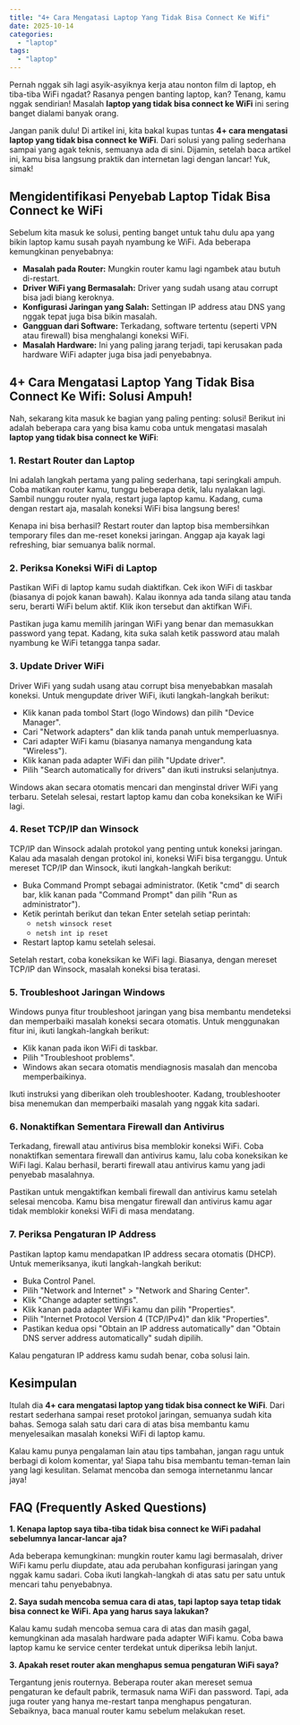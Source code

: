 ```yaml
---
title: "4+ Cara Mengatasi Laptop Yang Tidak Bisa Connect Ke Wifi"
date: 2025-10-14
categories: 
  - "laptop"
tags: 
  - "laptop"
---
```


Pernah nggak sih lagi asyik-asyiknya kerja atau nonton film di laptop, eh tiba-tiba WiFi ngadat? Rasanya pengen banting laptop, kan? Tenang, kamu nggak sendirian! Masalah **laptop yang tidak bisa connect ke WiFi** ini sering banget dialami banyak orang.

Jangan panik dulu! Di artikel ini, kita bakal kupas tuntas **4+ cara mengatasi laptop yang tidak bisa connect ke WiFi**. Dari solusi yang paling sederhana sampai yang agak teknis, semuanya ada di sini. Dijamin, setelah baca artikel ini, kamu bisa langsung praktik dan internetan lagi dengan lancar! Yuk, simak!

## Mengidentifikasi Penyebab Laptop Tidak Bisa Connect ke WiFi

Sebelum kita masuk ke solusi, penting banget untuk tahu dulu apa yang bikin laptop kamu susah payah nyambung ke WiFi. Ada beberapa kemungkinan penyebabnya:

- **Masalah pada Router:** Mungkin router kamu lagi ngambek atau butuh di-restart.
- **Driver WiFi yang Bermasalah:** Driver yang sudah usang atau corrupt bisa jadi biang keroknya.
- **Konfigurasi Jaringan yang Salah:** Settingan IP address atau DNS yang nggak tepat juga bisa bikin masalah.
- **Gangguan dari Software:** Terkadang, software tertentu (seperti VPN atau firewall) bisa menghalangi koneksi WiFi.
- **Masalah Hardware:** Ini yang paling jarang terjadi, tapi kerusakan pada hardware WiFi adapter juga bisa jadi penyebabnya.

## 4+ Cara Mengatasi Laptop Yang Tidak Bisa Connect Ke Wifi: Solusi Ampuh!

Nah, sekarang kita masuk ke bagian yang paling penting: solusi! Berikut ini adalah beberapa cara yang bisa kamu coba untuk mengatasi masalah **laptop yang tidak bisa connect ke WiFi**:

### 1\. Restart Router dan Laptop

Ini adalah langkah pertama yang paling sederhana, tapi seringkali ampuh. Coba matikan router kamu, tunggu beberapa detik, lalu nyalakan lagi. Sambil nunggu router nyala, restart juga laptop kamu. Kadang, cuma dengan restart aja, masalah koneksi WiFi bisa langsung beres!

Kenapa ini bisa berhasil? Restart router dan laptop bisa membersihkan temporary files dan me-reset koneksi jaringan. Anggap aja kayak lagi refreshing, biar semuanya balik normal.

### 2\. Periksa Koneksi WiFi di Laptop

Pastikan WiFi di laptop kamu sudah diaktifkan. Cek ikon WiFi di taskbar (biasanya di pojok kanan bawah). Kalau ikonnya ada tanda silang atau tanda seru, berarti WiFi belum aktif. Klik ikon tersebut dan aktifkan WiFi.

Pastikan juga kamu memilih jaringan WiFi yang benar dan memasukkan password yang tepat. Kadang, kita suka salah ketik password atau malah nyambung ke WiFi tetangga tanpa sadar.

### 3\. Update Driver WiFi

Driver WiFi yang sudah usang atau corrupt bisa menyebabkan masalah koneksi. Untuk mengupdate driver WiFi, ikuti langkah-langkah berikut:

- Klik kanan pada tombol Start (logo Windows) dan pilih "Device Manager".
- Cari "Network adapters" dan klik tanda panah untuk memperluasnya.
- Cari adapter WiFi kamu (biasanya namanya mengandung kata "Wireless").
- Klik kanan pada adapter WiFi dan pilih "Update driver".
- Pilih "Search automatically for drivers" dan ikuti instruksi selanjutnya.

Windows akan secara otomatis mencari dan menginstal driver WiFi yang terbaru. Setelah selesai, restart laptop kamu dan coba koneksikan ke WiFi lagi.

### 4\. Reset TCP/IP dan Winsock

TCP/IP dan Winsock adalah protokol yang penting untuk koneksi jaringan. Kalau ada masalah dengan protokol ini, koneksi WiFi bisa terganggu. Untuk mereset TCP/IP dan Winsock, ikuti langkah-langkah berikut:

- Buka Command Prompt sebagai administrator. (Ketik "cmd" di search bar, klik kanan pada "Command Prompt" dan pilih "Run as administrator").
- Ketik perintah berikut dan tekan Enter setelah setiap perintah:
    - `netsh winsock reset`
    - `netsh int ip reset`
- Restart laptop kamu setelah selesai.

Setelah restart, coba koneksikan ke WiFi lagi. Biasanya, dengan mereset TCP/IP dan Winsock, masalah koneksi bisa teratasi.

### 5\. Troubleshoot Jaringan Windows

Windows punya fitur troubleshoot jaringan yang bisa membantu mendeteksi dan memperbaiki masalah koneksi secara otomatis. Untuk menggunakan fitur ini, ikuti langkah-langkah berikut:

- Klik kanan pada ikon WiFi di taskbar.
- Pilih "Troubleshoot problems".
- Windows akan secara otomatis mendiagnosis masalah dan mencoba memperbaikinya.

Ikuti instruksi yang diberikan oleh troubleshooter. Kadang, troubleshooter bisa menemukan dan memperbaiki masalah yang nggak kita sadari.

### 6\. Nonaktifkan Sementara Firewall dan Antivirus

Terkadang, firewall atau antivirus bisa memblokir koneksi WiFi. Coba nonaktifkan sementara firewall dan antivirus kamu, lalu coba koneksikan ke WiFi lagi. Kalau berhasil, berarti firewall atau antivirus kamu yang jadi penyebab masalahnya.

Pastikan untuk mengaktifkan kembali firewall dan antivirus kamu setelah selesai mencoba. Kamu bisa mengatur firewall dan antivirus kamu agar tidak memblokir koneksi WiFi di masa mendatang.

### 7\. Periksa Pengaturan IP Address

Pastikan laptop kamu mendapatkan IP address secara otomatis (DHCP). Untuk memeriksanya, ikuti langkah-langkah berikut:

- Buka Control Panel.
- Pilih "Network and Internet" > "Network and Sharing Center".
- Klik "Change adapter settings".
- Klik kanan pada adapter WiFi kamu dan pilih "Properties".
- Pilih "Internet Protocol Version 4 (TCP/IPv4)" dan klik "Properties".
- Pastikan kedua opsi "Obtain an IP address automatically" dan "Obtain DNS server address automatically" sudah dipilih.

Kalau pengaturan IP address kamu sudah benar, coba solusi lain.

## Kesimpulan

Itulah dia **4+ cara mengatasi laptop yang tidak bisa connect ke WiFi**. Dari restart sederhana sampai reset protokol jaringan, semuanya sudah kita bahas. Semoga salah satu dari cara di atas bisa membantu kamu menyelesaikan masalah koneksi WiFi di laptop kamu.

Kalau kamu punya pengalaman lain atau tips tambahan, jangan ragu untuk berbagi di kolom komentar, ya! Siapa tahu bisa membantu teman-teman lain yang lagi kesulitan. Selamat mencoba dan semoga internetanmu lancar jaya!

## FAQ (Frequently Asked Questions)

**1\. Kenapa laptop saya tiba-tiba tidak bisa connect ke WiFi padahal sebelumnya lancar-lancar aja?**

Ada beberapa kemungkinan: mungkin router kamu lagi bermasalah, driver WiFi kamu perlu diupdate, atau ada perubahan konfigurasi jaringan yang nggak kamu sadari. Coba ikuti langkah-langkah di atas satu per satu untuk mencari tahu penyebabnya.

**2\. Saya sudah mencoba semua cara di atas, tapi laptop saya tetap tidak bisa connect ke WiFi. Apa yang harus saya lakukan?**

Kalau kamu sudah mencoba semua cara di atas dan masih gagal, kemungkinan ada masalah hardware pada adapter WiFi kamu. Coba bawa laptop kamu ke service center terdekat untuk diperiksa lebih lanjut.

**3\. Apakah reset router akan menghapus semua pengaturan WiFi saya?**

Tergantung jenis routernya. Beberapa router akan mereset semua pengaturan ke default pabrik, termasuk nama WiFi dan password. Tapi, ada juga router yang hanya me-restart tanpa menghapus pengaturan. Sebaiknya, baca manual router kamu sebelum melakukan reset.
